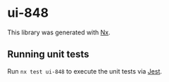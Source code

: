 # ui-848

This library was generated with [Nx](https://nx.dev).

## Running unit tests

Run `nx test ui-848` to execute the unit tests via [Jest](https://jestjs.io).
